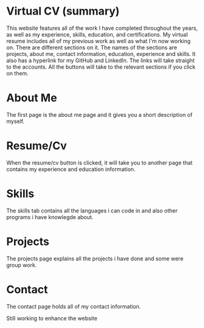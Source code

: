 # Virtual CV (summary)
This website features all of the work I have completed throughout the years, as well as my experience, skills, education, and certifications. My virtual resume includes all of my previous work as well as what I'm now working on. There are different sections on it. The names of the sections are projects, about me, contact information, education, experience and skills. It also has a hyperlink for my GitHub and LinkedIn. The links will take straight to the accounts. All the buttons will take to the relevant sections if you click on them. 
# About Me
The first page is the about me page and it gives you a short description of myself. 
# Resume/Cv
When the resume/cv button is clicked, it will take you to another page that contains my experience and education information. 
# Skills
The skills tab contains all the languages i can code in and also other programs i have knowlegde about. 
# Projects
The projects page explains all the projects i have done and some were group work. 
# Contact
The contact page holds all of my contact information.

Still working to enhance the website
